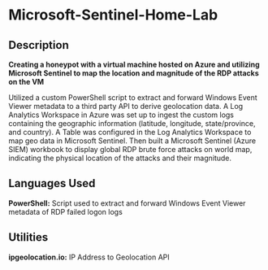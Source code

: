 # Microsoft-Sentinel-Home-Lab

## Description 

**Creating a honeypot with a virtual machine hosted on Azure and utilizing Microsoft Sentinel to map the location and magnitude of the RDP attacks on the VM**

Utilized a custom PowerShell script to extract and forward Windows Event Viewer metadata to a third party API to derive geolocation data. A Log Analytics Workspace in Azure was set up to ingest the custom logs containing the geographic information (latitude, longitude, state/province, and country). A Table was configured in the Log Analytics Workspace to map geo data in Microsoft Sentinel. Then built a Microsoft Sentinel (Azure SIEM) workbook to display global RDP brute force attacks on world map, indicating the physical location of the attacks and their magnitude.

## Languages Used

**PowerShell:** Script used to extract and forward Windows Event Viewer metadata of RDP failed logon logs

## Utilities

**ipgeolocation.io:** IP Address to Geolocation API
